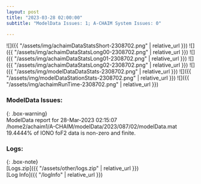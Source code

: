 ```yaml
---
layout: post
title: "2023-03-28 02:00:00"
subtitle: "ModelData Issues: 1; A-CHAIM System Issues: 0"

---
```


![]({{ "/assets/img/achaimDataStatsShort-2308702.png" | relative_url }})
![]({{ "/assets/img/achaimDataStatsLong00-2308702.png" | relative_url }})
![]({{ "/assets/img/achaimDataStatsLong01-2308702.png" | relative_url }})
![]({{ "/assets/img/achaimDataStatsLong02-2308702.png" | relative_url }})
![]({{ "/assets/img/modelDataDataStats-2308702.png" | relative_url }})
![]({{ "/assets/img/modelDataStationStats-2308702.png" | relative_url }})
![]({{ "/assets/img/achaimRunTime-2308702.png" | relative_url }})


### ModelData Issues:  
  
{: .box-warning}  
 ModelData report for 28-Mar-2023 02:15:07   
 /home2/achaim1/A-CHAIM/modelData/2023/087/02/modelData.mat   
 19.4444% of IONO foF2 data is non-zero and finite.   
  


### Logs:  
  
{: .box-note}  
[Logs.zip]({{ "/assets/other/logs.zip" | relative_url }})  
[Log Info]({{ "/logInfo" | relative_url }})  
